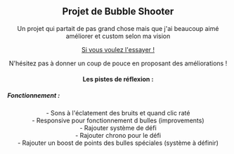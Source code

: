  <h2 align="center">Projet de Bubble Shooter</h2>
 <p align="center">Un projet qui partait de pas grand chose mais que j'ai beaucoup aimé améliorer et custom selon ma vision</p>
<p align="center">
<a href="https://djibv1.github.io/bubbleShooter/">Si vous voulez l'essayer !</a></p>

<p align="center">N'hésitez pas à donner un coup de pouce en proposant des améliorations !

<h4 align="center">Les pistes de réflexion : </h4>

<p align="center">
<h5>Fonctionnement :</h5>
<p align="center">
- Sons à l'éclatement des bruits et quand clic raté <br>
- Responsive pour fonctionnement d bulles (improvements)<br>
- Rajouter système de défi<br>
- Rajouter chrono pour le défi<br>
- Rajouter un boost de points des bulles spéciales (système à définir)
</p>
</p>
